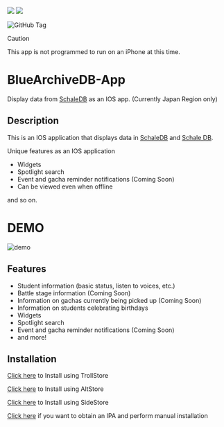 <img src="https://img.shields.io/badge/-Swift-FA7343.svg?logo=swift&style=for-the-badge"> <img src="https://img.shields.io/badge/-Xcode-0c4ea8.svg?logo=xcode&style=for-the-badge">

![GitHub Tag](https://img.shields.io/github/v/tag/2288-256/BlueArchiveDB-App)

> [!CAUTION]
> This app is not programmed to run on an iPhone at this time.

# BlueArchiveDB-App

Display data from [SchaleDB](https://github.com/lonqie/SchaleDB) as an IOS app. (Currently Japan Region only)

## Description

This is an IOS application that displays data in [SchaleDB](https://github.com/lonqie/SchaleDB) and [Schale DB](https://schaledb.com/home).

Unique features as an IOS application

- Widgets
- Spotlight search
- Event and gacha reminder notifications (Coming Soon)
- Can be viewed even when offline
 
and so on.

# DEMO

![demo](https://github.com/2288-256/BlueArchiveDB-App/assets/74705442/233ed30c-3a1b-4d5e-ac69-6621e43beb9a)


## Features

- Student information (basic status, listen to voices, etc.)
- Battle stage information (Coming Soon)
- Information on gachas currently being picked up (Coming Soon)
- Information on students celebrating birthdays
- Widgets
- Spotlight search
- Event and gacha reminder notifications (Coming Soon)
- and more!

## Installation

[Click here](https://2288-256.github.io/redirect.html?redirect=apple-magnifier://install?url=https://github.com/2288-256/BlueArchiveDB-App/releases/download/v0.1.8a/BlueArchiveDB_0.1.8a.ipa) to Install using TrollStore

[Click here](https://2288-256.github.io/redirect.html?redirect=altstore://install?url=https://github.com/2288-256/BlueArchiveDB-App/releases/download/v0.1.8a/BlueArchiveDB_0.1.8a.ipa) to Install using AltStore

[Click here](https://2288-256.github.io/redirect.html?redirect=sidestore://install?url=https://github.com/2288-256/BlueArchiveDB-App/releases/download/v0.1.8a/BlueArchiveDB_0.1.8a.ipa) to Install using SideStore

[Click here](https://github.com/2288-256/BlueArchiveDB-App/releases/download/v0.1.8a/BlueArchiveDB_0.1.8a.ipa) if you want to obtain an IPA and perform manual installation
